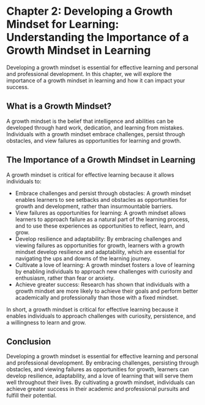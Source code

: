 Chapter 2: Developing a Growth Mindset for Learning: Understanding the Importance of a Growth Mindset in Learning
=================================================================================================================

Developing a growth mindset is essential for effective learning and personal and professional development. In this chapter, we will explore the importance of a growth mindset in learning and how it can impact your success.

What is a Growth Mindset?
-------------------------

A growth mindset is the belief that intelligence and abilities can be developed through hard work, dedication, and learning from mistakes. Individuals with a growth mindset embrace challenges, persist through obstacles, and view failures as opportunities for learning and growth.

The Importance of a Growth Mindset in Learning
----------------------------------------------

A growth mindset is critical for effective learning because it allows individuals to:

* Embrace challenges and persist through obstacles: A growth mindset enables learners to see setbacks and obstacles as opportunities for growth and development, rather than insurmountable barriers.
* View failures as opportunities for learning: A growth mindset allows learners to approach failure as a natural part of the learning process, and to use these experiences as opportunities to reflect, learn, and grow.
* Develop resilience and adaptability: By embracing challenges and viewing failures as opportunities for growth, learners with a growth mindset develop resilience and adaptability, which are essential for navigating the ups and downs of the learning journey.
* Cultivate a love of learning: A growth mindset fosters a love of learning by enabling individuals to approach new challenges with curiosity and enthusiasm, rather than fear or anxiety.
* Achieve greater success: Research has shown that individuals with a growth mindset are more likely to achieve their goals and perform better academically and professionally than those with a fixed mindset.

In short, a growth mindset is critical for effective learning because it enables individuals to approach challenges with curiosity, persistence, and a willingness to learn and grow.

Conclusion
----------

Developing a growth mindset is essential for effective learning and personal and professional development. By embracing challenges, persisting through obstacles, and viewing failures as opportunities for growth, learners can develop resilience, adaptability, and a love of learning that will serve them well throughout their lives. By cultivating a growth mindset, individuals can achieve greater success in their academic and professional pursuits and fulfill their potential.
